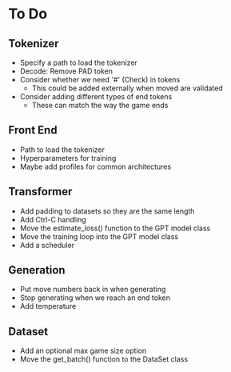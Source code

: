 # To Do

## Tokenizer
* Specify a path to load the tokenizer
* Decode: Remove PAD token
* Consider whether we need '#' (Check) in tokens
    * This could be added externally when moved are validated
* Consider adding different types of end tokens
    * These can match the way the game ends

## Front End
* Path to load the tokenizer
* Hyperparameters for training
* Maybe add profiles for common architectures

## Transformer
* Add padding to datasets so they are the same length
* Add Ctrl-C handling
* Move the estimate_loss() function to the GPT model class
* Move the training loop into the GPT model class
* Add a scheduler

## Generation
* Put move numbers back in when generating
* Stop generating when we reach an end token
* Add temperature

## Dataset
* Add an optional max game size option
* Move the get_batch() function to the DataSet class
